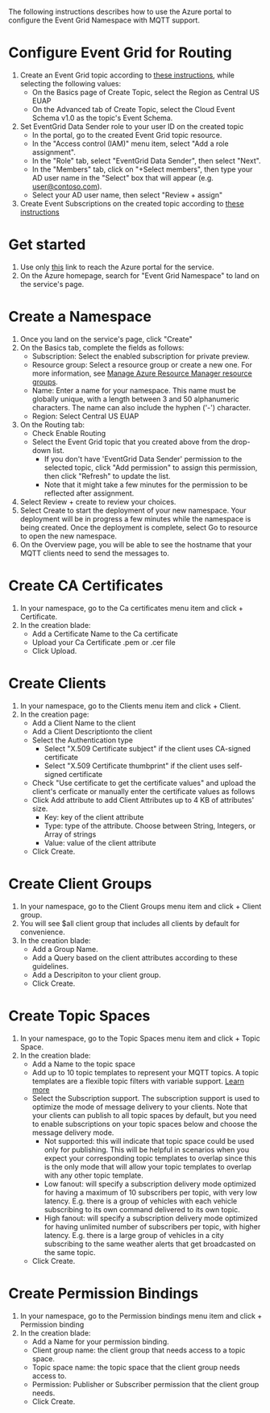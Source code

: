 The following instructions describes how to use the Azure portal to configure the Event Grid Namespace with MQTT support.

# Configure Event Grid for Routing
1. Create an Event Grid topic according to [these instructions](https://learn.microsoft.com/en-us/azure/event-grid/create-custom-topic), while selecting the following values:
   - On the Basics page of Create Topic, select the Region as Central US EUAP
   - On the Advanced tab of Create Topic, select the Cloud Event Schema v1.0 as the topic's Event Schema.
2. Set EventGrid Data Sender role to your user ID on the created topic
   - In the portal, go to the created Event Grid topic resource. 
   - In the "Access control (IAM)" menu item, select "Add a role assignment".
   - In the "Role" tab, select "EventGrid Data Sender", then select "Next".
   - In the "Members" tab, click on "+Select members", then type your AD user name in the "Select" box that will appear (e.g. user@contoso.com).
   - Select your AD user name, then select "Review + assign"
3. Create Event Subscriptions on the created topic according to [these instructions](https://learn.microsoft.com/en-us/azure/event-grid/subscribe-through-portal)

# Get started 
1. Use only [this](https://portal.azure.com/?microsoft_azure_marketplace_ItemHideKey=PubSubNamespace&microsoft_azure_eventgrid_assettypeoptions={"PubSubNamespace":{"options":""}}) link to reach the Azure portal for the service. 
2. On the Azure homepage, search for "Event Grid Namespace" to land on the service's page.


# Create a Namespace
1. Once you land on the service's page, click "Create"
2. On the Basics tab, complete the fields as follows:
   -  Subscription: Select the enabled subscription for private preview.
   - Resource group: Select a resource group or create a new one. For more information, see [Manage Azure Resource Manager resource groups](https://learn.microsoft.com/en-us/azure/azure-resource-manager/management/manage-resource-groups-portal).
   - Name: Enter a name for your namespace. This name must be globally unique, with a length between 3 and 50 alphanumeric characters. The name can also include the hyphen ('-') character.
   - Region: Select Central US EUAP
3. On the Routing tab:
   - Check Enable Routing
   - Select the Event Grid topic that you created above from the drop-down list.
     - If you don't have 'EventGrid Data Sender' permission to the selected topic, click "Add permission" to assign this permission, then click "Refresh" to update the list.
     - Note that it might take a few minutes for the permission to be reflected after assignment.
4. Select Review + create to review your choices.
5. Select Create to start the deployment of your new namespace. Your deployment will be in progress a few minutes while the namespace is being created. Once the deployment is complete, select Go to resource to open the new namespace.
6. On the Overview page, you will be able to see the hostname that your MQTT clients need to send the messages to.

# Create CA Certificates
 1. In your namespace, go to the Ca certificates menu item and click + Certificate.
 2. In the creation blade:
    - Add a Certificate Name to the Ca certificate
    - Upload your Ca Certificate .pem or .cer file
    - Click Upload.
# Create Clients
 1. In your namespace, go to the Clients menu item and click + Client.
 2. In the creation page:
    - Add a Client Name to the client
    - Add a Client Descriptionto the client
    - Select the Authentication type
      - Select "X.509 Certificate subject" if the client uses CA-signed certificate 
      - Select "X.509 Certificate thumbprint" if the client uses self-signed certificate
    - Check "Use certificate to get the certificate values" and upload the client's cerficate or manually enter the certificate values as follows
    - Click Add attribute to add Client Attributes up to 4 KB of attributes' size.
      - Key: key of the client attribute
      - Type: type of the attribute. Choose between String, Integers, or Array of strings
      - Value: value of the client attribute
    - Click Create.
# Create Client Groups
 1. In your namespace, go to the Client Groups menu item and click + Client group.
 2. You will see $all client group that includes all clients by default for convenience.
 3. In the creation blade:
    - Add a Group Name.
    - Add a Query based on the client attributes according to these guidelines.
    - Add a Descripiton to your client group.
    - Click Create.
# Create Topic Spaces
 1. In your namespace, go to the Topic Spaces menu item and click + Topic Space.
 2. In the creation blade:
    - Add a Name to the topic space
    - Add up to 10 topic templates to represent your MQTT topics. A topic templates are a flexible topic filters with variable support. [Learn more](https://github.com/Azure/MQTTBrokerPrivatePreview/blob/main/README.md#topic-template)
    - Select the Subscription support. The subscription support is used to optimize the mode of message delivery to your clients. Note that your clients can publish to all topic spaces by default, but you need to enable subscriptions on your topic spaces below and choose the message delivery mode.
      - Not supported: this will indicate that topic space could be used only for publishing. This will be helpful in scenarios when you expect your corresponding topic templates to overlap since this is the only mode that will allow your topic templates to overlap with any other topic template.
      - Low fanout: will specify a subscription delivery mode optimized for having a maximum of 10 subscribers per topic, with very low latency. E.g. there is a group of vehicles with each vehicle subscribing to its own command delivered to its own topic.
      - High fanout: will specify a subscription delivery mode optimized for having unlimited number of subscribers per topic, with higher latency. E.g. there is a large group of vehicles in a city subscribing to the same weather alerts that get broadcasted on the same topic.
    - Click Create.
# Create Permission Bindings
 1. In your namespace, go to the Permission bindings menu item and click +  Permission binding 
 2. In the creation blade:
    - Add a Name for your permission binding.
    - Client group name: the client group that needs access to a topic space.
    - Topic space name: the topic space that the client group needs access to.
    - Permission: Publisher or Subscriber permission that the client group needs.
    - Click Create.
